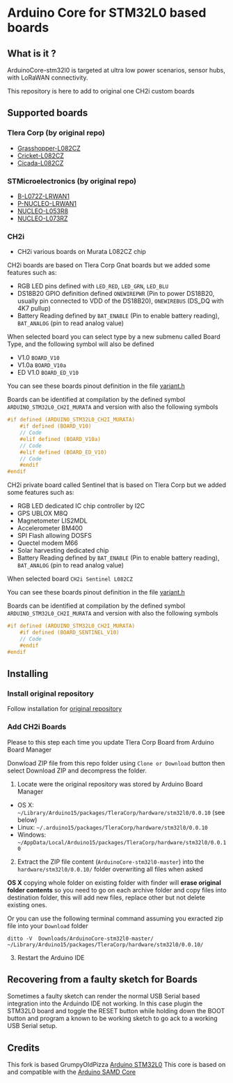 # Arduino Core for STM32L0 based boards 

## What is it ?

ArduinoCore-stm32l0 is targeted at ultra low power scenarios, sensor hubs, with LoRaWAN connectivity.

This repository is here to add to original one CH2i custom boards

## Supported boards

### Tlera Corp (by original repo)
 * [Grasshopper-L082CZ](https://www.tindie.com/products/TleraCorp/grasshopper-lora-development-board)
 * [Cricket-L082CZ](https://www.tindie.com/products/TleraCorp/cricket-lorawangnss-asset-tracker)
 * [Cicada-L082CZ](https://www.tindie.com/products/TleraCorp/lorasensortile)

### STMicroelectronics (by original repo)
 * [B-L072Z-LRWAN1](http://www.st.com/en/evaluation-tools/b-l072z-lrwan1.html)
 * [P-NUCLEO-LRWAN1](http://www.st.com/en/evaluation-tools/p-nucleo-lrwan1.html)
 * [NUCLEO-L053R8](http://www.st.com/en/evaluation-tools/nucleo-l053r8.html)
 * [NUCLEO-L073RZ](http://www.st.com/en/evaluation-tools/nucleo-l073rz.html)

### CH2i
 * CH2i various boards on Murata L082CZ chip
 
CH2i boards are based on Tlera Corp Gnat boards but we added some features such as: 

- RGB LED pins defined with ```LED_RED```, ```LED_GRN```, ```LED_BLU```
- DS18B20 GPIO definition defined ```ONEWIREPWR``` (Pin to power DS18B20, usually pin connected to VDD of the DS18B20), ```ONEWIREBUS``` (DS_DQ with 4K7 pullup)
- Battery Reading defined by ```BAT_ENABLE``` (Pin to enable battery reading), ```BAT_ANALOG``` (pin to read analog value)

When selected board you can select type by a new submenu called Board Type, and the following symbol will also be defined

- V1.0 ```BOARD_V10```
- V1.0a ```BOARD_V10a```
- ED V1.0 ```BOARD_ED_V10```

You can see these boards pinout definition in the file [variant.h](https://github.com/ch2i/ArduinoCore-stm32l0/blob/master/variants/CH2i-Murata-L082CZ/variant.h#L187-L300)

Boards can be identified at compilation by the defined symbol ```ARDUINO_STM32L0_CH2I_MURATA``` and version with also the following symbols

```cpp
#if defined (ARDUINO_STM32L0_CH2I_MURATA)
	#if defined (BOARD_V10) 
	// Code
	#elif defined (BOARD_V10a)
	// Code
	#elif defined (BOARD_ED_V10)
	// Code
	#endif
#endif
```

CH2i private board called Sentinel that is based on Tlera Corp but we added some features such as: 

- RGB LED dedicated IC chip controller by I2C
- GPS UBLOX M8Q
- Magnetometer LIS2MDL
- Accelerometer BM400
- SPI Flash allowing DOSFS
- Quectel modem M66
- Solar harvesting dedicated chip
- Battery Reading defined by ```BAT_ENABLE``` (Pin to enable battery reading), ```BAT_ANALOG``` (pin to read analog value)

When selected board ```CH2i Sentinel L082CZ```

You can see these boards pinout definition in the file [variant.h](https://github.com/ch2i/ArduinoCore-stm32l0/blob/master/variants/CH2i-Sentinel-L082CZ/variant.h#L213-L244)

Boards can be identified at compilation by the defined symbol ```ARDUINO_STM32L0_CH2I_MURATA``` and version with also the following symbols

```cpp
#if defined (ARDUINO_STM32L0_CH2I_MURATA)
	#if defined (BOARD_SENTINEL_V10) 
	// Code
	#endif
#endif
```


## Installing

### Install original repository

Follow installation for [original repository](https://github.com/GrumpyOldPizza/ArduinoCore-stm32l0)

### Add CH2i Boards 

Please to this step each time you update Tlera Corp Board from Arduino Board Manager

Donwload ZIP file from this repo folder using `Clone or Download` button then select Download ZIP and decompress the folder.

 1. Locate were the original repository was stored by Arduino Board Manager
  * OS X: ```~/Library/Arduino15/packages/TleraCorp/hardware/stm32l0/0.0.10``` (see below)
  * Linux: ```~/.arduino15/packages/TleraCorp/hardware/stm32l0/0.0.10```
  * Windows: ```~/AppData/Local/Arduino15/packages/TleraCorp/hardware/stm32l0/0.0.10```
 2. Extract the ZIP file content (```ArduinoCore-stm32l0-master```) into the ```hardware/stm32l0/0.0.10/``` folder overwriting all files when asked

**OS X** copying whole folder on existing folder with finder will **erase original folder contents** so you need to go on each archive folder and copy files into destination folder, this will add new files, replace other but not delete existing ones.

Or you can use the following terminal command assuming you exracted zip file into your `Download` folder

```ditto -V  Downloads/ArduinoCore-stm32l0-master/ ~/Library/Arduino15/packages/TleraCorp/hardware/stm32l0/0.0.10/``` 

 3. Restart the Arduino IDE


## Recovering from a faulty sketch for Boards

 Sometimes a faulty sketch can render the normal USB Serial based integration into the Arduindo IDE not working. In this case plugin the STM32L0 board and toggle the RESET button while holding down the BOOT button and program a known to be working sketch to go ack to a working USB Serial setup.

## Credits

This fork is based GrumpyOldPizza [Arduino STM32L0](https://github.com/GrumpyOldPizza/ArduinoCore-stm32l0)
This core is based on and compatible with the [Arduino SAMD Core](https://github.com/arduino/ArduinoCore-samd)

